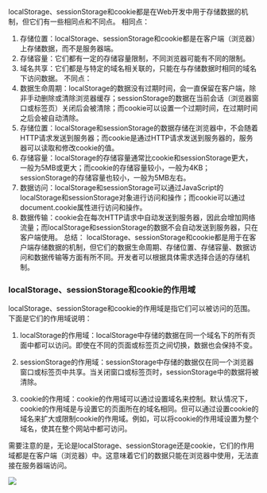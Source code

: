 localStorage、sessionStorage和cookie都是在Web开发中用于存储数据的机制，但它们有一些相同点和不同点。
 相同点：
1. 存储位置：localStorage、sessionStorage和cookie都是在客户端（浏览器）上存储数据，而不是服务器端。
2. 存储容量：它们都有一定的存储容量限制，不同浏览器可能有不同的限制。
3. 域名共享：它们都是与特定的域名相关联的，只能在与存储数据时相同的域名下访问数据。
 不同点：
1. 数据生命周期：localStorage的数据没有过期时间，会一直保留在客户端，除非手动删除或清除浏览器缓存；sessionStorage的数据在当前会话（浏览器窗口或标签页）关闭后会被清除；而cookie可以设置一个过期时间，在过期时间之后会被自动清除。
2. 存储位置：localStorage和sessionStorage的数据存储在浏览器中，不会随着HTTP请求发送到服务器；而cookie是通过HTTP请求发送到服务器的，服务器可以读取和修改cookie的值。
3. 存储容量：localStorage的存储容量通常比cookie和sessionStorage更大，一般为5MB或更大；而cookie的存储容量较小，一般为4KB；sessionStorage的存储容量也较小，一般为5MB左右。
4. 数据访问：localStorage和sessionStorage可以通过JavaScript的localStorage和sessionStorage对象进行访问和操作；而cookie可以通过document.cookie属性进行访问和操作。
5. 数据传输：cookie会在每次HTTP请求中自动发送到服务器，因此会增加网络流量；而localStorage和sessionStorage的数据不会自动发送到服务器，只在客户端使用。
 总结：
localStorage、sessionStorage和cookie都是用于在客户端存储数据的机制，但它们的数据生命周期、存储位置、存储容量、数据访问和数据传输等方面有所不同。开发者可以根据具体需求选择合适的存储机制。


### localStorage、sessionStorage和cookie的作用域

localStorage、sessionStorage和cookie的作用域是指它们可以被访问的范围。下面是它们的作用域说明： 
 
1. localStorage的作用域：localStorage中存储的数据在同一个域名下的所有页面中都可以访问。即使在不同的页面或标签页之间切换，数据也会保持不变。 
 
2. sessionStorage的作用域：sessionStorage中存储的数据仅在同一个浏览器窗口或标签页中共享。当关闭窗口或标签页时，sessionStorage中的数据将被清除。 
 
3. cookie的作用域：cookie的作用域可以通过设置域名来控制。默认情况下，cookie的作用域是与设置它的页面所在的域名相同。但可以通过设置cookie的域名来扩大或限制cookie的作用域。例如，可以将cookie的作用域设置为整个域名，使其在整个网站中都可访问。 
 
需要注意的是，无论是localStorage、sessionStorage还是cookie，它们的作用域都是在客户端（浏览器）中。这意味着它们的数据只能在浏览器中使用，无法直接在服务器端访问。


![](....\images\浏览器数据存储.png)
